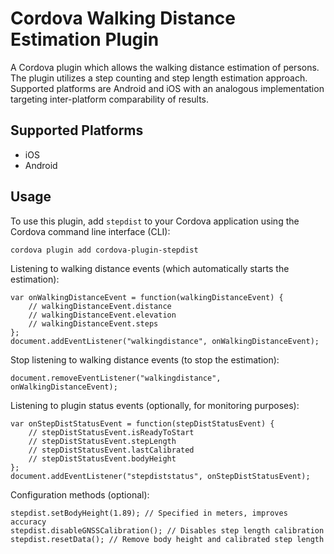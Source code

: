 # Cordova Walking Distance Estimation Plugin

A Cordova plugin which allows the walking distance estimation of persons. The plugin utilizes a step counting and step length estimation approach. Supported platforms are Android and iOS with an analogous implementation targeting inter-platform comparability of results.

## Supported Platforms

- iOS
- Android

## Usage

To use this plugin, add `stepdist` to your Cordova application using the Cordova command line interface (CLI):

    cordova plugin add cordova-plugin-stepdist

Listening to walking distance events (which automatically starts the estimation):

    var onWalkingDistanceEvent = function(walkingDistanceEvent) {
        // walkingDistanceEvent.distance
        // walkingDistanceEvent.elevation
        // walkingDistanceEvent.steps
    };
    document.addEventListener("walkingdistance", onWalkingDistanceEvent);

Stop listening to walking distance events (to stop the estimation):

    document.removeEventListener("walkingdistance", onWalkingDistanceEvent);

Listening to plugin status events (optionally, for monitoring purposes):

    var onStepDistStatusEvent = function(stepDistStatusEvent) {
        // stepDistStatusEvent.isReadyToStart
        // stepDistStatusEvent.stepLength
        // stepDistStatusEvent.lastCalibrated
        // stepDistStatusEvent.bodyHeight
    };
    document.addEventListener("stepdiststatus", onStepDistStatusEvent);

Configuration methods (optional):

    stepdist.setBodyHeight(1.89); // Specified in meters, improves accuracy
    stepdist.disableGNSSCalibration(); // Disables step length calibration
    stepdist.resetData(); // Remove body height and calibrated step length